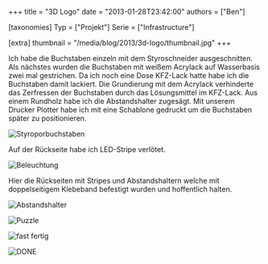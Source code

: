 +++
title = "3D Logo"
date = "2013-01-28T23:42:00"
authors = ["Ben"]

[taxonomies]
Typ = ["Projekt"]
Serie = ["Infrastructure"]

[extra]
thumbnail = "/media/blog/2013/3d-logo/thumbnail.jpg"
+++

Ich habe die Buchstaben einzeln mit dem Styroschneider ausgeschnitten.
Als nächstes wurden die Buchstaben mit weißem Acrylack auf Wasserbasis zwei mal gestrichen.
Da ich noch eine Dose KFZ-Lack hatte habe ich die Buchstaben damit lackiert.
Die Grundierung mit dem Acrylack verhinderte das Zerfressen der Buchstaben durch das Lösungsmittel im KFZ-Lack.
Aus einem Rundholz habe ich die Abstandshalter zugesägt.
Mit unserem Drucker Plotter habe ich mit eine Schablone gedruckt um die Buchstaben später zu positionieren.

![Styroporbuchstaben](/media/blog/2013/3d-logo/0001.jpg)

Auf der Rückseite habe ich LED-Stripe verlötet.

![Beleuchtung](/media/blog/2013/3d-logo/0002.jpg)

Hier die Rückseiten mit Stripes und Abstandshaltern welche mit doppelseitigem
Klebeband befestigt wurden und hoffentlich halten.

![Abstandshalter](/media/blog/2013/3d-logo/0003.jpg)

![Puzzle](/media/blog/2013/3d-logo/0004.jpg)

![fast fertig](/media/blog/2013/3d-logo/0005.jpg)

![DONE](/media/blog/2013/3d-logo/0006.jpg)

